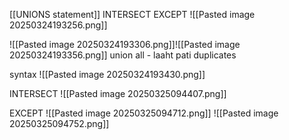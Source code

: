 [[UNIONS statement]]
INTERSECT
EXCEPT
![[Pasted image 20250324193256.png]]

![[Pasted image 20250324193306.png]]![[Pasted image 20250324193356.png]]
union all - laaht pati duplicates

syntax
![[Pasted image 20250324193430.png]]

INTERSECT
![[Pasted image 20250325094407.png]]

EXCEPT
![[Pasted image 20250325094712.png]]
![[Pasted image 20250325094752.png]]
